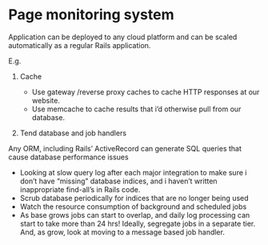 # Page monitoring system

Application can be deployed to any cloud platform and can be scaled automatically as a regular Rails application.

E.g.

1. Cache
    - Use gateway /reverse proxy caches to cache HTTP responses at our website.
    - Use memcache to cache results that i’d otherwise pull from our database.
    
2. Tend database and job handlers

Any ORM, including Rails’ ActiveRecord can generate SQL queries that cause database performance issues
   - Looking at slow query log after each major integration to make sure i don’t have “missing” database indices, and i haven’t written inappropriate find-all’s in Rails code.
   - Scrub database periodically for indices that are no longer being used
   - Watch the resource consumption of background and scheduled jobs
   - As base grows jobs can start to overlap, and daily log processing can start to take more than 24 hrs! Ideally, segregate jobs in a separate tier. And, as grow, look at moving to a message based job handler.
    